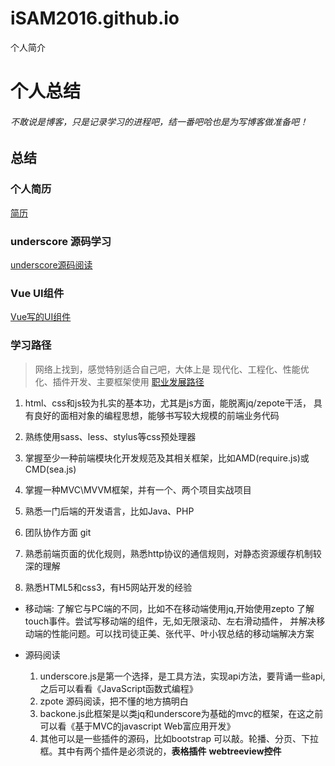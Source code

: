 # iSAM2016.github.io
个人简介
# 个人总结
###### 不敢说是博客，只是记录学习的进程吧，结一番吧哈也是为写博客做准备吧！

## 总结
### 个人简历
[简历](https://github.com/iSAM2016/iSAM2016.github.io/issues/1)

### underscore 源码学习

[underscore源码阅读](https://github.com/iSAM2016/underscore)


### Vue UI组件
[Vue写的UI组件](https://github.com/iSAM2016/UI)


### 学习路径
>网络上找到，感觉特别适合自己吧，大体上是 现代化、工程化、性能优化、插件开发、主要框架使用
>[职业发展路径](https://github.com/f2e-journey/f2e-journey/blob/master/career-planning.md)

1.  html、css和js较为扎实的基本功，尤其是js方面，能脱离jq/zepote干活，
    具有良好的面相对象的编程思想，能够书写较大规模的前端业务代码

2.  熟练使用sass、less、stylus等css预处理器

3.  掌握至少一种前端模块化开发规范及其相关框架，比如AMD(require.js)或CMD(sea.js)

4.  掌握一种MVC\MVVM框架，并有一个、两个项目实战项目

5.  熟悉一门后端的开发语言，比如Java、PHP

6.  团队协作方面 git

7.  熟悉前端页面的优化规则，熟悉http协议的通信规则，对静态资源缓存机制较深的理解

8.  熟悉HTML5和css3，有H5网站开发的经验


*  移动端: 了解它与PC端的不同，比如不在移动端使用jq,开始使用zepto 
    了解touch事件。尝试写移动端的组件，无,如无限滚动、左右滑动插件，
    并解决移动端的性能问题。可以找司徒正美、张代平、叶小钗总结的移动端解决方案

*  源码阅读
    1. underscore.js是第一个选择，是工具方法，实现api方法，要背诵一些api,之后可以看看《JavaScript函数式编程》
    2. zpote 源码阅读，把不懂的地方搞明白
    3. backone.js此框架是以类jq和underscore为基础的mvc的框架，在这之前可以看《基于MVC的javascript Web富应用开发》
    4. 其他可以是一些插件的源码，比如bootstrap 可以敲。轮播、分页、下拉框。其中有两个插件是必须说的，**表格插件**  **webtreeview控件**






